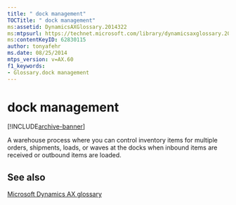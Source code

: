 ```yaml
---
title: " dock management"
TOCTitle: " dock management"
ms:assetid: DynamicsAXGlossary.2014322
ms:mtpsurl: https://technet.microsoft.com/library/dynamicsaxglossary.2014322(v=AX.60)
ms:contentKeyID: 62830115
author: tonyafehr
ms.date: 08/25/2014
mtps_version: v=AX.60
f1_keywords:
- Glossary.dock management
---
```


# dock management


[!INCLUDE[archive-banner](includes/archive-banner.md)]

A warehouse process where you can control inventory items for multiple orders, shipments, loads, or waves at the docks when inbound items are received or outbound items are loaded.

## See also

[Microsoft Dynamics AX glossary](glossary/microsoft-dynamics-ax-glossary.md)

  


